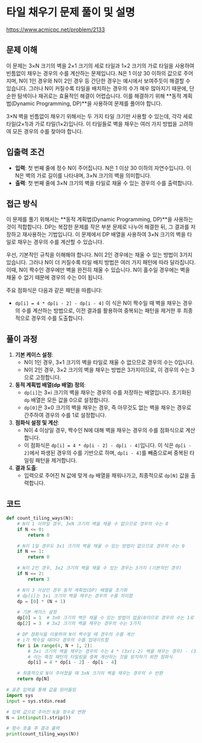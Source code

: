# 타일 채우기 문제 풀이 및 설명

https://www.acmicpc.net/problem/2133

## 문제 이해

이 문제는 3×N 크기의 벽을 2×1 크기의 세로 타일과 1×2 크기의 가로 타일을 사용하여 빈틈없이 채우는 경우의 수를 계산하는 문제입니다. N은 1 이상 30 이하의 값으로 주어지며, N이 1인 경우와 N이 2인 경우 등 간단한 경우는 예시에서 보여주듯이 해결할 수 있습니다. 그러나 N이 커질수록 타일을 배치하는 경우의 수가 매우 많아지기 때문에, 단순한 탐색이나 재귀로는 효율적인 해결이 어렵습니다. 이를 해결하기 위해 **동적 계획법(Dynamic Programming, DP)**을 사용하여 문제를 풀어야 합니다.

3×N 벽을 빈틈없이 채우기 위해서는 두 가지 타일 크기만 사용할 수 있는데, 각각 세로 타일(2×1)과 가로 타일(1×2)입니다. 이 타일들로 벽을 채우는 여러 가지 방법을 고려하여 모든 경우의 수를 찾아야 합니다.

## 입출력 조건

- **입력**: 첫 번째 줄에 정수 N이 주어집니다. N은 1 이상 30 이하의 자연수입니다. 이 N은 벽의 가로 길이를 나타내며, 3×N 크기의 벽을 의미합니다.
- **출력**: 첫 번째 줄에 3×N 크기의 벽을 타일로 채울 수 있는 경우의 수를 출력합니다.

## 접근 방식

이 문제를 풀기 위해서는 **동적 계획법(Dynamic Programming, DP)**을 사용하는 것이 적합합니다. DP는 복잡한 문제를 작은 부분 문제로 나누어 해결한 뒤, 그 결과를 저장하고 재사용하는 기법입니다. 이 문제에서 DP 배열을 사용하여 3×N 크기의 벽을 타일로 채우는 경우의 수를 계산할 수 있습니다.

우선, 기본적인 규칙을 이해해야 합니다. N이 2인 경우에는 채울 수 있는 방법이 3가지 있습니다. 그러나 N이 더 커질수록 타일 배치 방법은 여러 가지 패턴에 따라 달라집니다. 이때, N이 짝수인 경우에만 벽을 완전히 채울 수 있습니다. N이 홀수일 경우에는 벽을 채울 수 없기 때문에 경우의 수는 0이 됩니다.

주요 점화식은 다음과 같은 패턴을 따릅니다:

- `dp[i] = 4 * dp[i - 2] - dp[i - 4]`
  이 식은 N이 짝수일 때 벽을 채우는 경우의 수를 계산하는 방법으로, 이전 결과를 활용하여 중복되는 패턴을 제거한 후 최종적으로 경우의 수를 도출합니다.

## 풀이 과정

1. **기본 케이스 설정**:
   - N이 1인 경우, 3×1 크기의 벽을 타일로 채울 수 없으므로 경우의 수는 0입니다.
   - N이 2인 경우, 3×2 크기의 벽을 채우는 방법은 3가지이므로, 이 경우의 수는 3으로 고정합니다.
2. **동적 계획법 배열(dp 배열) 정의**:
   - `dp[i]`는 3×i 크기의 벽을 채우는 경우의 수를 저장하는 배열입니다. 초기화된 `dp` 배열은 모든 값을 0으로 설정합니다.
   - `dp[0]`은 3×0 크기의 벽을 채우는 경우, 즉 아무것도 없는 벽을 채우는 경우로 간주하여 경우의 수를 1로 설정합니다.
3. **점화식 설정 및 계산**:
   - N이 4 이상일 경우, 짝수인 N에 대해 벽을 채우는 경우의 수를 점화식으로 계산합니다.
   - 이 점화식은 `dp[i] = 4 * dp[i - 2] - dp[i - 4]`입니다. 이 식은 `dp[i - 2]`에서 파생된 경우의 수를 기반으로 하며, `dp[i - 4]`를 빼줌으로써 중복된 타일링 패턴을 제거합니다.
4. **결과 도출**:
   - 입력으로 주어진 N 값에 맞게 `dp` 배열을 채워나가고, 최종적으로 `dp[N]` 값을 출력합니다.

## 코드

```python
def count_tiling_ways(N):
    # N이 1 이하일 경우, 3xN 크기의 벽을 채울 수 없으므로 경우의 수는 0
    if N <= 0:
        return 0

    # N이 1일 경우도 3x1 크기의 벽을 채울 수 있는 방법이 없으므로 경우의 수는 0
    if N == 1:
        return 0

    # N이 2인 경우, 3x2 크기의 벽을 채울 수 있는 경우는 3가지 (기본적인 경우)
    if N == 2:
        return 3

    # N이 3 이상인 경우 동적 계획법(DP) 배열을 초기화
    # dp[i]는 3xi 크기의 벽을 채우는 경우의 수를 의미함
    dp = [0] * (N + 1)

    # 기본 케이스 설정
    dp[0] = 1  # 3x0 크기의 벽은 채울 수 있는 방법이 없음(0이므로 경우의 수는 1로 간주)
    dp[2] = 3  # 3x2 크기의 벽을 채우는 경우의 수는 3가지

    # DP 점화식을 이용하여 N이 짝수일 때 경우의 수를 계산
    # i가 짝수일 때마다 경우의 수를 업데이트함
    for i in range(4, N + 1, 2):
        # 3xi 크기의 벽을 채우는 경우의 수는 4 * (3x(i-2) 벽을 채우는 경우) - (3x(i-4) 벽을 채우는 경우)
        # 이는 특정 패턴의 타일링을 중복 계산하는 것을 방지하기 위한 점화식
        dp[i] = 4 * dp[i - 2] - dp[i - 4]

    # 최종적으로 N이 주어졌을 때 3xN 크기의 벽을 채우는 경우의 수 반환
    return dp[N]

# 표준 입력을 통해 값을 읽어들임
import sys
input = sys.stdin.read

# 입력 값으로 주어진 N을 정수로 변환
N = int(input().strip())

# 함수 호출 후 결과 출력
print(count_tiling_ways(N))
```
